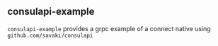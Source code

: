 consulapi-example
-----------------

`consulapi-example` provides a grpc example of a connect native using `github.com/savaki/consulapi`
